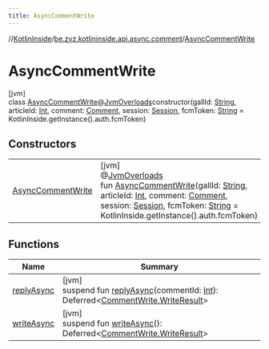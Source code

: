 ```yaml
---
title: AsyncCommentWrite
---
```

//[KotlinInside](../../../index.html)/[be.zvz.kotlininside.api.async.comment](../index.html)/[AsyncCommentWrite](index.html)



# AsyncCommentWrite



[jvm]\
class [AsyncCommentWrite](index.html)@[JvmOverloads](https://kotlinlang.org/api/latest/jvm/stdlib/kotlin.jvm/-jvm-overloads/index.html)constructor(gallId: [String](https://kotlinlang.org/api/latest/jvm/stdlib/kotlin/-string/index.html), articleId: [Int](https://kotlinlang.org/api/latest/jvm/stdlib/kotlin/-int/index.html), comment: [Comment](../../be.zvz.kotlininside.api.type.comment/-comment/index.html), session: [Session](../../be.zvz.kotlininside.session/-session/index.html), fcmToken: [String](https://kotlinlang.org/api/latest/jvm/stdlib/kotlin/-string/index.html) = KotlinInside.getInstance().auth.fcmToken)



## Constructors


| | |
|---|---|
| [AsyncCommentWrite](-async-comment-write.html) | [jvm]<br>@[JvmOverloads](https://kotlinlang.org/api/latest/jvm/stdlib/kotlin.jvm/-jvm-overloads/index.html)<br>fun [AsyncCommentWrite](-async-comment-write.html)(gallId: [String](https://kotlinlang.org/api/latest/jvm/stdlib/kotlin/-string/index.html), articleId: [Int](https://kotlinlang.org/api/latest/jvm/stdlib/kotlin/-int/index.html), comment: [Comment](../../be.zvz.kotlininside.api.type.comment/-comment/index.html), session: [Session](../../be.zvz.kotlininside.session/-session/index.html), fcmToken: [String](https://kotlinlang.org/api/latest/jvm/stdlib/kotlin/-string/index.html) = KotlinInside.getInstance().auth.fcmToken) |


## Functions


| Name | Summary |
|---|---|
| [replyAsync](reply-async.html) | [jvm]<br>suspend fun [replyAsync](reply-async.html)(commentId: [Int](https://kotlinlang.org/api/latest/jvm/stdlib/kotlin/-int/index.html)): Deferred&lt;[CommentWrite.WriteResult](../../be.zvz.kotlininside.api.comment/-comment-write/-write-result/index.html)&gt; |
| [writeAsync](write-async.html) | [jvm]<br>suspend fun [writeAsync](write-async.html)(): Deferred&lt;[CommentWrite.WriteResult](../../be.zvz.kotlininside.api.comment/-comment-write/-write-result/index.html)&gt; |

